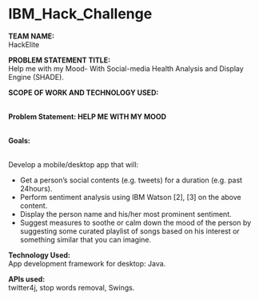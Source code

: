 # IBM_Hack_Challenge


**TEAM NAME:**<br>
HackElite

**PROBLEM STATEMENT TITLE:**<br>
Help me with my Mood- With Social-media Health Analysis and Display
Engine (SHADE).

**SCOPE OF WORK AND TECHNOLOGY USED:**<br><br>

**Problem Statement: HELP ME WITH MY MOOD**<br><br>

**Goals:**<br><br>

Develop a mobile/desktop app that will:

* Get a person’s social contents (e.g. tweets) for a duration
(e.g. past 24hours).
* Perform sentiment analysis using IBM Watson [2], [3] on
the above content.
* Display the person name and his/her most prominent
sentiment.
* Suggest measures to soothe or calm down the mood of
the person by suggesting some curated playlist of songs
based on his interest or something similar that you can
imagine.

**Technology Used:**<br>
App development framework for desktop: Java.

**APIs used:**<br>
twitter4j, stop words removal, Swings.
